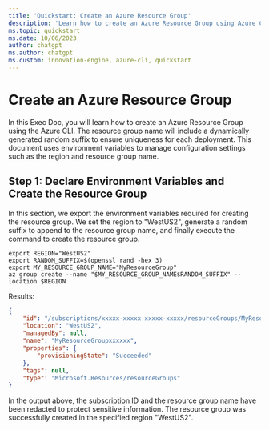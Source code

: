 ```yaml
---
title: 'Quickstart: Create an Azure Resource Group'
description: 'Learn how to create an Azure Resource Group using Azure CLI with environment variables and a random suffix for uniqueness. This Exec Doc demonstrates environment variable declaration, command execution, and result verification using the Innovation Engine.'
ms.topic: quickstart
ms.date: 10/06/2023
author: chatgpt
ms.author: chatgpt
ms.custom: innovation-engine, azure-cli, quickstart
---
```


# Create an Azure Resource Group

In this Exec Doc, you will learn how to create an Azure Resource Group using the Azure CLI. The resource group name will include a dynamically generated random suffix to ensure uniqueness for each deployment. This document uses environment variables to manage configuration settings such as the region and resource group name.

## Step 1: Declare Environment Variables and Create the Resource Group

In this section, we export the environment variables required for creating the resource group. We set the region to "WestUS2", generate a random suffix to append to the resource group name, and finally execute the command to create the resource group.

```azurecli
export REGION="WestUS2"
export RANDOM_SUFFIX=$(openssl rand -hex 3)
export MY_RESOURCE_GROUP_NAME="MyResourceGroup"
az group create --name "$MY_RESOURCE_GROUP_NAME$RANDOM_SUFFIX" --location $REGION
```

Results:

<!-- expected_similarity=0.3 -->

```JSON
{
    "id": "/subscriptions/xxxxx-xxxxx-xxxxx-xxxxx/resourceGroups/MyResourceGroupxxxxxx",
    "location": "WestUS2",
    "managedBy": null,
    "name": "MyResourceGroupxxxxxx",
    "properties": {
        "provisioningState": "Succeeded"
    },
    "tags": null,
    "type": "Microsoft.Resources/resourceGroups"
}
```

In the output above, the subscription ID and the resource group name have been redacted to protect sensitive information. The resource group was successfully created in the specified region "WestUS2".